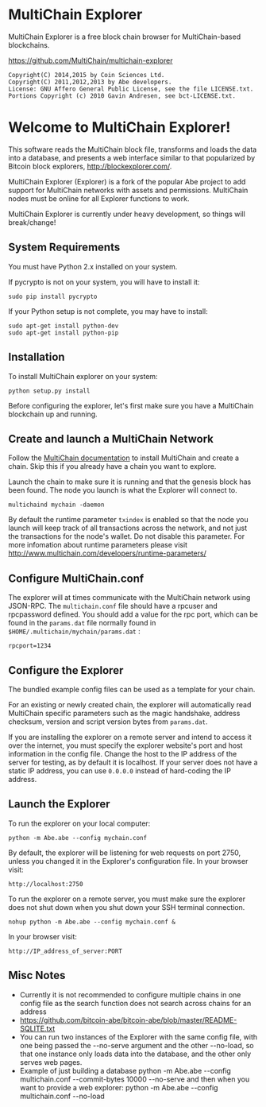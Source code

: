 MultiChain Explorer
===================

MultiChain Explorer is a free block chain browser for MultiChain-based blockchains.

https://github.com/MultiChain/multichain-explorer

    Copyright(C) 2014,2015 by Coin Sciences Ltd.
    Copyright(C) 2011,2012,2013 by Abe developers.
    License: GNU Affero General Public License, see the file LICENSE.txt.
    Portions Copyright (c) 2010 Gavin Andresen, see bct-LICENSE.txt.


Welcome to MultiChain Explorer!
===============================

This software reads the MultiChain block file, transforms and loads the
data into a database, and presents a web interface similar to that
popularized by Bitcoin block explorers, http://blockexplorer.com/.

MultiChain Explorer (Explorer) is a fork of the popular Abe project to add support for MultiChain networks with assets and permissions.  MultiChain nodes must be online for all Explorer functions to work.

MultiChain Explorer is currently under heavy development, so things will break/change!


System Requirements
-------------------

You must have Python 2.x installed on your system.

If pycrypto is not on your system, you will have to install it:

    sudo pip install pycrypto

If your Python setup is not complete, you may have to install:

    sudo apt-get install python-dev
    sudo apt-get install python-pip


Installation
------------

To install MultiChain explorer on your system:

    python setup.py install

Before configuring the explorer, let's first make sure you have a MultiChain blockchain up and running.


Create and launch a MultiChain Network
--------------------------------------

Follow the [MultiChain documentation](http://www.multichain.com/download-install/) to install MultiChain and create a chain.  Skip this if you already have a chain you want to explore.

Launch the chain to make sure it is running and that the genesis block has been found.  The node you launch is what the Explorer will connect to.

    multichaind mychain -daemon

By default the runtime parameter ````txindex```` is enabled so that the node you launch will keep track of all transactions across the network, and not just the transactions for the node's wallet.  Do not disable this parameter. For more infomation about runtime parameters please visit http://www.multichain.com/developers/runtime-parameters/


Configure MultiChain.conf
-------------------------

The explorer will at times communicate with the MultiChain network using JSON-RPC.  The ````multichain.conf```` file should
have a rpcuser and rpcpassword defined.  You should add a value for the rpc port, which can be found in the ````params.dat````
file normally found in ````$HOME/.multichain/mychain/params.dat```` :

    rpcport=1234


Configure the Explorer
----------------------

The bundled example config files can be used as a template for your chain.

For an existing or newly created chain, the explorer will automatically read MultiChain specific parameters such as the magic handshake, address checksum, version and script version bytes from ````params.dat````.

If you are installing the explorer on a remote server and intend to access it over the internet, you must specify the explorer website's port and host information in the config file.  Change the host to the IP address of the server for testing, as by default it is localhost.  If your server does not have a static IP address, you can use ````0.0.0.0```` instead of hard-coding the IP address.


Launch the Explorer
-------------------

To run the explorer on your local computer:

    python -m Abe.abe --config mychain.conf

By default, the explorer will be listening for web requests on port 2750, unless you changed it in the Explorer's configuration file.  In your browser visit:

    http://localhost:2750

To run the explorer on a remote server, you must make sure the explorer does not shut down when you shut down your SSH terminal connection.

    nohup python -m Abe.abe --config mychain.conf &

In your browser visit:

    http://IP_address_of_server:PORT



Misc Notes
----------
* Currently it is not recommended to configure multiple chains in one config file as the search function does not search across chains for an address
* https://github.com/bitcoin-abe/bitcoin-abe/blob/master/README-SQLITE.txt
* You can run two instances of the Explorer with the same config file, with one being passed the --no-serve argument and the other --no-load, so that one instance only loads data into the database, and the other only serves web pages.
* Example of just building a database
python -m Abe.abe --config multichain.conf --commit-bytes 10000 --no-serve
and then when you want to provide a web explorer:
python -m Abe.abe --config multichain.conf --no-load



